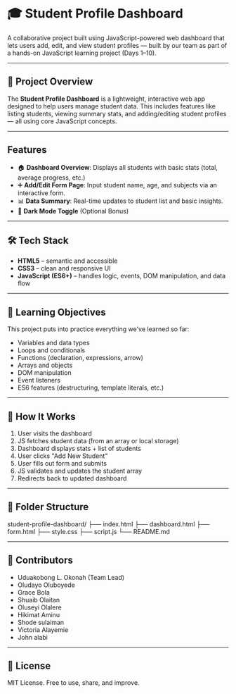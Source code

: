 # 🎓 Student Profile Dashboard
A collaborative project built using JavaScript-powered web dashboard that lets users add, edit, and view student profiles — built by our team as part of a hands-on JavaScript learning project (Days 1–10).

---

## 📌 Project Overview

The **Student Profile Dashboard** is a lightweight, interactive web app designed to help users manage student data. This includes features like listing students, viewing summary stats, and adding/editing student profiles — all using core JavaScript concepts.

---

## Features

- 🏠 **Dashboard Overview**: Displays all students with basic stats (total, average progress, etc.)
- ➕ **Add/Edit Form Page**: Input student name, age, and subjects via an interactive form.
- 📊 **Data Summary**: Real-time updates to student list and basic insights.
- 🌙 **Dark Mode Toggle** (Optional Bonus)

---

## 🛠️ Tech Stack

- **HTML5** – semantic and accessible
- **CSS3** – clean and responsive UI
- **JavaScript (ES6+)** – handles logic, events, DOM manipulation, and data flow

---

## 🎯 Learning Objectives

This project puts into practice everything we've learned so far:
- Variables and data types
- Loops and conditionals
- Functions (declaration, expressions, arrow)
- Arrays and objects
- DOM manipulation
- Event listeners
- ES6 features (destructuring, template literals, etc.)

---

## 🧠 How It Works

1. User visits the dashboard
2. JS fetches student data (from an array or local storage)
3. Dashboard displays stats + list of students
4. User clicks "Add New Student"
5. User fills out form and submits
6. JS validates and updates the student array
7. Redirects back to updated dashboard

---

## 📂 Folder Structure
student-profile-dashboard/
├── index.html
├── dashboard.html
├── form.html
├── style.css
├── script.js
└── README.md


---

## 🤝 Contributors

- Uduakobong L. Okonah (Team Lead)
- Oludayo Oluboyede
- Grace Bola
- Shuaib Olaitan
- Oluseyi Olalere
- Hikimat Aminu
- Shode sulaiman
- Victoria Alayemie
- John alabi
---

## 📌 License

MIT License. Free to use, share, and improve.

